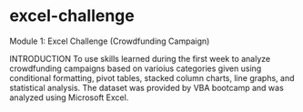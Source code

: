 # excel-challenge
Module 1: Excel Challenge (Crowdfunding Campaign) 

INTRODUCTION
To use skills learned during the first week to analyze crowdfunding campaigns based on varioius categories given using conditional formatting, pivot tables, stacked column charts, line graphs, and statistical analysis. The dataset was provided by VBA bootcamp and was analyzed using Microsoft Excel. 

